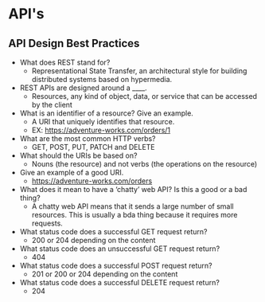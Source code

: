 # API's
## API Design Best Practices
* What does REST stand for?
  * Representational State Transfer, an architectural style for building distributed systems based on hypermedia.
* REST APIs are designed around a ____.
  * Resources, any kind of object, data, or service that can be accessed by the client
* What is an identifier of a resource? Give an example.
  * A URI that uniquely identifies that resource. 
  * EX: https://adventure-works.com/orders/1
* What are the most common HTTP verbs?
  * GET, POST, PUT, PATCH and DELETE
* What should the URIs be based on?
  * Nouns (the resource) and not verbs (the operations on the resource)
* Give an example of a good URI.
  * https://adventure-works.com/orders 
* What does it mean to have a ‘chatty’ web API? Is this a good or a bad thing?
  * A chatty web API means that it sends a large number of small resources. This is usually a bda thing because it requires more requests.
* What status code does a successful GET request return?
  * 200 or 204 depending on the content
* What status code does an unsuccessful GET request return?
  * 404
* What status code does a successful POST request return?
  * 201 or 200 or 204 depending on the content
* What status code does a successful DELETE request return?
  * 204
